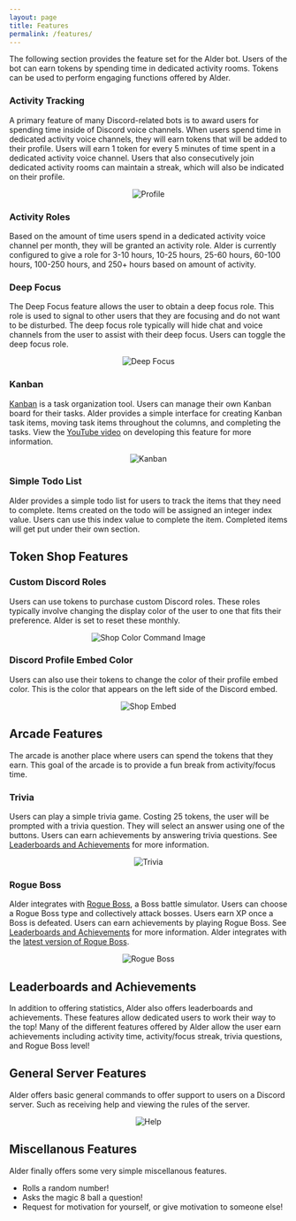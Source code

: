 ```yaml
---
layout: page
title: Features
permalink: /features/
---
```


The following section provides the feature set for the Alder bot. Users of the bot can earn tokens by spending time in dedicated activity rooms. Tokens can be used to perform engaging functions offered by Alder.

### Activity Tracking
A primary feature of many Discord-related bots is to award users for spending time inside of Discord voice channels. When users spend time in dedicated activity voice channels, they will earn tokens that will be added to their profile. Users will earn 1 token for every 5 minutes of time spent in a dedicated activity voice channel. Users that also consecutively join dedicated activity rooms can maintain a streak, which will also be indicated on their profile.

<p align="center">
  <img src="./profile.png" alt="Profile" />
</p>

### Activity Roles
Based on the amount of time users spend in a dedicated activity voice channel per month, they will be granted an activity role. Alder is currently configured to give a role for 3-10 hours, 10-25 hours, 25-60 hours, 60-100 hours, 100-250 hours, and 250+ hours based on amount of activity.

### Deep Focus
The Deep Focus feature allows the user to obtain a deep focus role. This role is used to signal to other users that they are focusing and do not want to be disturbed. The deep focus role typically will hide chat and voice channels from the user to assist with their deep focus. Users can toggle the deep focus role.

<p align="center">
  <img src="./deepfocus.png" alt="Deep Focus" />
</p>

### Kanban
[Kanban](https://en.wikipedia.org/wiki/Kanban) is a task organization tool. Users can manage their own Kanban board for their tasks. Alder provides a simple interface for creating Kanban task items, moving task items throughout the columns, and completing the tasks. View the [YouTube video](https://www.youtube.com/watch?v=5zJUIAigLeA) on developing this feature for more information.

<p align="center">
  <img src="./kanban.png" alt="Kanban" />
</p>

### Simple Todo List
Alder provides a simple todo list for users to track the items that they need to complete. Items created on the todo will be assigned an integer index value. Users can use this index value to complete the item. Completed items will get put under their own section.

## Token Shop Features

### Custom Discord Roles
Users can use tokens to purchase custom Discord roles. These roles typically involve changing the display color of the user to one that fits their preference. Alder is set to reset these monthly.

<p align="center">
  <img src="./roleShop.png" alt="Shop Color Command Image" />
</p>

### Discord Profile Embed Color
Users can also use their tokens to change the color of their profile embed color. This is the color that appears on the left side of the Discord embed.

<p align="center">
  <img src="./embedShop.png" alt="Shop Embed" />
</p>

## Arcade Features
The arcade is another place where users can spend the tokens that they earn. This goal of the arcade is to provide a fun break from activity/focus time.

### Trivia
Users can play a simple trivia game. Costing 25 tokens, the user will be prompted with a trivia question. They will select an answer using one of the buttons. Users can earn achievements by answering trivia questions. See [Leaderboards and Achievements](#leaderboards-and-achievements) for more information.

<p align="center">
  <img src="./trivia.png" alt="Trivia" />
</p>

### Rogue Boss
Alder integrates with [Rogue Boss](https://github.com/narlock/RogueBoss), a Boss battle simulator. Users can choose a Rogue Boss type and collectively attack bosses. Users earn XP once a Boss is defeated. Users can earn achievements by playing Rogue Boss. See [Leaderboards and Achievements](#leaderboards-and-achievements) for more information. Alder integrates with the [latest version of Rogue Boss](https://github.com/narlock/RogueBoss/releases).

<p align="center">
  <img src="./rogueBoss.png" alt="Rogue Boss" />
</p>

## Leaderboards and Achievements
In addition to offering statistics, Alder also offers leaderboards and achievements. These features allow dedicated users to work their way to the top! Many of the different features offered by Alder allow the user earn achievements including activity time, activity/focus streak, trivia questions, and Rogue Boss level!

## General Server Features
Alder offers basic general commands to offer support to users on a Discord server. Such as receiving help and viewing the rules of the server.

<p align="center">
  <img src="./help.png" alt="Help" />
</p>

## Miscellanous Features
Alder finally offers some very simple miscellanous features.

- Rolls a random number!
- Asks the magic 8 ball a question!
- Request for motivation for yourself, or give motivation to someone else!

